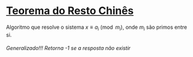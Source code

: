 # [Teorema do Resto Chinês](crt.cpp)

<!-- DESCRIPTION -->
Algoritmo que resolve o sistema $x \equiv a_i \pmod{m_i}$, onde $m_i$ são primos entre si.
<!-- DESCRIPTION -->

###### Generalizado!!! Retorna -1 se a resposta não existir
